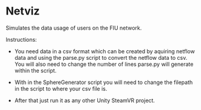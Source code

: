 # Netviz

Simulates the data usage of users on the FIU network.

Instructions:

- You need data in a csv format which can be created by aquiring netflow data and using the parse.py
script to convert the netflow data to csv. You will also need to change the number of lines parse.py
will generate within the script.

- With in the SphereGenerator script you will need to change the filepath in the script to where your
csv file is.

- After that just run it as any other Unity SteamVR project.

